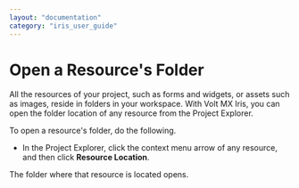 ```yaml
---
layout: "documentation"
category: "iris_user_guide"
---
```

                         


Open a Resource's Folder
========================

All the resources of your project, such as forms and widgets, or assets such as images, reside in folders in your workspace. With Volt MX Iris, you can open the folder location of any resource from the Project Explorer.

To open a resource's folder, do the following.

*   In the Project Explorer, click the context menu arrow of any resource, and then click **Resource Location**.

The folder where that resource is located opens.
